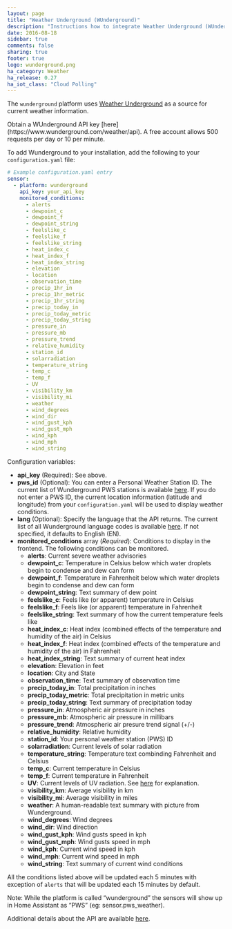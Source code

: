 ```yaml
---
layout: page
title: "Weather Underground (WUnderground)"
description: "Instructions how to integrate Weather Underground (WUnderground) Weather within Home Assistant."
date: 2016-08-18
sidebar: true
comments: false
sharing: true
footer: true
logo: wunderground.png
ha_category: Weather
ha_release: 0.27
ha_iot_class: "Cloud Polling"
---
```



The `wunderground` platform uses [Weather Underground](http://www.wunderground.com) as a source for current weather information. 

<p class='note warning'>
Obtain a WUnderground API key [here](https://www.wunderground.com/weather/api). A free account allows 500 requests per day or 10 per minute.
</p>

To add Wunderground to your installation, add the following to your `configuration.yaml` file:

```yaml
# Example configuration.yaml entry
sensor:
  - platform: wunderground
    api_key: your_api_key
    monitored_conditions:
      - alerts
      - dewpoint_c
      - dewpoint_f
      - dewpoint_string
      - feelslike_c
      - feelslike_f
      - feelslike_string
      - heat_index_c
      - heat_index_f
      - heat_index_string
      - elevation
      - location
      - observation_time
      - precip_1hr_in
      - precip_1hr_metric
      - precip_1hr_string
      - precip_today_in
      - precip_today_metric
      - precip_today_string
      - pressure_in
      - pressure_mb
      - pressure_trend
      - relative_humidity
      - station_id
      - solarradiation
      - temperature_string
      - temp_c
      - temp_f
      - UV
      - visibility_km
      - visibility_mi
      - weather
      - wind_degrees
      - wind_dir
      - wind_gust_kph
      - wind_gust_mph
      - wind_kph
      - wind_mph
      - wind_string

```

Configuration variables:
- **api_key** (Required): See above.
- **pws_id** (Optional): You can enter a Personal Weather Station ID. The current list of Wunderground PWS stations is available [here](https://www.wunderground.com/weatherstation/ListStations.asp). If you do not enter a PWS ID, the current location information (latitude and longitude) from your `configuration.yaml` will be used to display weather conditions. 
- **lang** (Optional): Specify the language that the API returns. The current list of all Wunderground language codes is available [here](https://www.wunderground.com/weather/api/d/docs?d=language-support). If not specified, it defaults to English (EN).
- **monitored_conditions** array (*Required*): Conditions to display in the frontend. The following conditions can be monitored.
  - **alerts**: Current severe weather advisories
  - **dewpoint_c**: Temperature in Celsius below which water droplets begin to condense and dew can form
  - **dewpoint_f**: Temperature in Fahrenheit below which water droplets begin to condense and dew can form
  - **dewpoint_string**: Text summary of dew point
  - **feelslike_c**: Feels like (or apparent) temperature in Celsius
  - **feelslike_f**: Feels like (or apparent) temperature in Fahrenheit
  - **feelslike_string**: Text summary of how the current temperature feels like
  - **heat_index_c**: Heat index (combined effects of the temperature and humidity of the air) in Celsius
  - **heat_index_f**: Heat index (combined effects of the temperature and humidity of the air) in Fahrenheit
  - **heat_index_string**: Text summary of current heat index
  - **elevation**: Elevation in feet
  - **location**: City and State
  - **observation_time**: Text summary of observation time
  - **precip_today_in**: Total precipitation in inches
  - **precip_today_metric**: Total precipitation in metric units
  - **precip_today_string**: Text summary of precipitation today
  - **pressure_in**: Atmospheric air pressure in inches
  - **pressure_mb**: Atmospheric air pressure in millibars
  - **pressure_trend**: Atmospheric air presure trend signal (+/-)
  - **relative_humidity**: Relative humidity
  - **station_id**: Your personal weather station (PWS) ID
  - **solarradiation**: Current levels of solar radiation
  - **temperature_string**: Temperature text combinding Fahrenheit and Celsius
  - **temp_c**: Current temperature in Celsius
  - **temp_f**: Current temperature in Fahrenheit
  - **UV**: Current levels of UV radiation. See [here](https://www.wunderground.com/resources/health/uvindex.asp) for explanation.
  - **visibility_km**: Average visibility in km
  - **visibility_mi**: Average visibility in miles
  - **weather**: A human-readable text summary with picture from Wunderground.
  - **wind_degrees**: Wind degrees
  - **wind_dir**: Wind direction
  - **wind_gust_kph**: Wind gusts speed in kph
  - **wind_gust_mph**: Wind gusts speed in mph
  - **wind_kph**: Current wind speed in kph
  - **wind_mph**: Current wind speed in mph
  - **wind_string**: Text summary of current wind conditions

All the conditions listed above will be updated each 5 minutes with exception of `alerts` that will be updated each 15 minutes by default.

<p class='note warning'>
Note: While the platform is called “wunderground” the sensors will show up in Home Assistant as “PWS” (eg: sensor.pws_weather).
</p>

Additional details about the API are available [here](https://www.wunderground.com/weather/api/d/docs).
